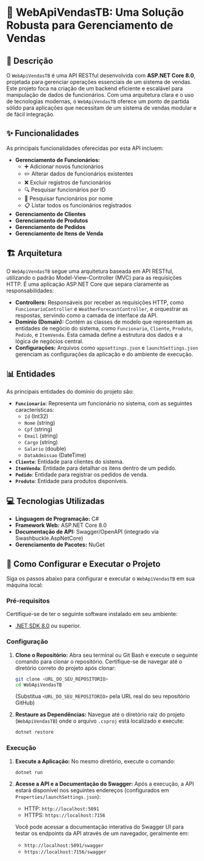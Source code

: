 # 🚀 WebApiVendasTB: Uma Solução Robusta para Gerenciamento de Vendas

## 📝 Descrição

O `WebApiVendasTB` é uma API RESTful desenvolvida com **ASP.NET Core 8.0**, projetada para gerenciar operações essenciais de um sistema de vendas. Este projeto foca na criação de um backend eficiente e escalável para manipulação de dados de funcionários. Com uma arquitetura clara e o uso de tecnologias modernas, o `WebApiVendasTB` oferece um ponto de partida sólido para aplicações que necessitam de um sistema de vendas modular e de fácil integração.

## ✨ Funcionalidades

As principais funcionalidades oferecidas por esta API incluem:

* **Gerenciamento de Funcionários:**
    * ➕ Adicionar novos funcionários
    * ✏️ Alterar dados de funcionários existentes
    * ❌ Excluir registros de funcionários
    * 🔍 Pesquisar funcionários por ID
    * 🔎 Pesquisar funcionários por nome
    * 📋 Listar todos os funcionários registrados
* **Gerenciamento de Clientes**
* **Gerenciamento de Produtos**
* **Gerenciamento de Pedidos**
* **Gerenciamento de Itens de Venda**

## 🏗️ Arquitetura

O `WebApiVendasTB` segue uma arquitetura baseada em API RESTful, utilizando o padrão Model-View-Controller (MVC) para as requisições HTTP. É uma aplicação ASP.NET Core que separa claramente as responsabilidades:

* **Controllers:** Responsáveis por receber as requisições HTTP, como `FuncionarioController` e `WeatherForecastController`, e orquestrar as respostas, servindo como a camada de interface da API.
* **Dominio (Domain):** Contém as classes de modelo que representam as entidades de negócio do sistema, como `Funcionario`, `Cliente`, `Produto`, `Pedido`, e `ItemVenda`. Esta camada define a estrutura dos dados e a lógica de negócios central.
* **Configurações:** Arquivos como `appsettings.json` e `launchSettings.json` gerenciam as configurações da aplicação e do ambiente de execução.

## 📊 Entidades

As principais entidades do domínio do projeto são:

* **`Funcionario`**: Representa um funcionário no sistema, com as seguintes características:
    * `Id` (Int32)
    * `Nome` (string)
    * `Cpf` (string)
    * `Email` (string)
    * `Cargo` (string)
    * `Salario` (double)
    * `DataAdmissao` (DateTime)
* **`Cliente`**: Entidade para clientes do sistema.
* **`ItemVenda`**: Entidade para detalhar os itens dentro de um pedido.
* **`Pedido`**: Entidade para registrar os pedidos de venda.
* **`Produto`**: Entidade para produtos disponíveis.

## 💻 Tecnologias Utilizadas

* **Linguagem de Programação:** C#
* **Framework Web:** ASP.NET Core 8.0
* **Documentação de API:** Swagger/OpenAPI (integrado via Swashbuckle.AspNetCore)
* **Gerenciamento de Pacotes:** NuGet

## 🚀 Como Configurar e Executar o Projeto

Siga os passos abaixo para configurar e executar o `WebApiVendasTB` em sua máquina local:

### Pré-requisitos

Certifique-se de ter o seguinte software instalado em seu ambiente:

* [.NET SDK 8.0](https://dotnet.microsoft.com/download/dotnet/8.0) ou superior.

### Configuração

1.  **Clone o Repositório:**
    Abra seu terminal ou Git Bash e execute o seguinte comando para clonar o repositório. Certifique-se de navegar até o diretório correto do projeto após clonar:
    ```bash
    git clone <URL_DO_SEU_REPOSITORIO>
    cd WebApiVendasTB
    ```
    (Substitua `<URL_DO_SEU_REPOSITORIO>` pela URL real do seu repositório GitHub)

   
2.  **Restaure as Dependências:**
    Navegue até o diretório raiz do projeto (`WebApiVendasTB`) onde o arquivo `.csproj` está localizado e execute:
    ```bash
    dotnet restore
    ```

### Execução

1.  **Execute a Aplicação:**
    No mesmo diretório, execute o comando:
    ```bash
    dotnet run
    ```
    
2.  **Acesse a API e a Documentação do Swagger:**
    Após a execução, a API estará disponível nos seguintes endereços (configurados em `Properties/launchSettings.json`):
    * HTTP: `http://localhost:5091`
    * HTTPS: `https://localhost:7156`

    Você pode acessar a documentação interativa do Swagger UI para testar os endpoints da API através de um navegador, geralmente em:
    * `http://localhost:5091/swagger`
    * `https://localhost:7156/swagger`
